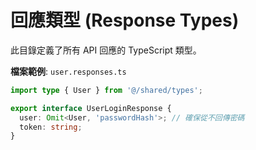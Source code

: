 # 回應類型 (Response Types)

此目錄定義了所有 API 回應的 TypeScript 類型。

**檔案範例**: `user.responses.ts`

```typescript
import type { User } from '@/shared/types';

export interface UserLoginResponse {
  user: Omit<User, 'passwordHash'>; // 確保從不回傳密碼
  token: string;
}
```
